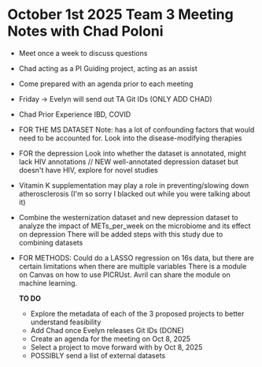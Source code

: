 # October 1st 2025 Team 3 Meeting Notes with Chad Poloni

- Meet once a week to discuss questions
- Chad acting as a PI
  Guiding project, acting as an assist
- Come prepared with an agenda prior to each meeting
- Friday -> Evelyn will send out TA Git IDs (ONLY ADD CHAD)
- Chad Prior Experience
  IBD, COVID
- FOR THE MS DATASET
  Note: has a lot of confounding factors that would need to be accounted for.
  Look into the disease-modifying therapies
- FOR the depression
  Look into whether the dataset is annotated, might lack HIV annotations // NEW well-annotated depression dataset but doesn't have HIV, explore for novel studies
- Vitamin K supplementation may play a role in preventing/slowing down atherosclerosis
  (I'm so sorry I blacked out while you were talking about it)
- Combine the westernization dataset and new depression dataset to analyze the impact of METs_per_week on the microbiome and its effect on depression
  There will be added steps with this study due to combining datasets
- FOR METHODS:
  Could do a LASSO regression on 16s data, but there are certain limitations when there are multiple variables
  There is a module on Canvas on how to use PICRUst.
  Avril can share the module on machine learning.
  


  **TO DO**
  - Explore the metadata of each of the 3 proposed projects to better understand feasibility
  - Add Chad once Evelyn releases Git IDs (DONE)
  - Create an agenda for the meeting on Oct 8, 2025
  - Select a project to move forward with by Oct 8, 2025
  - POSSIBLY send a list of external datasets
